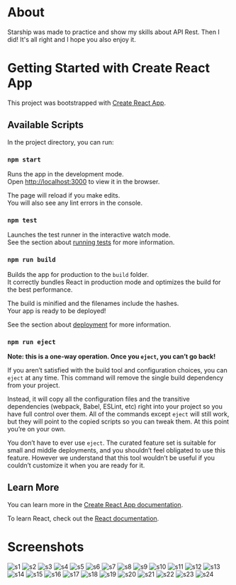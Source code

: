 # About

Starship was made to practice and show my skills about API Rest. Then I did! It's all right and I hope you also enjoy it.

# Getting Started with Create React App

This project was bootstrapped with [Create React App](https://github.com/facebook/create-react-app).

## Available Scripts

In the project directory, you can run:

### `npm start`

Runs the app in the development mode.\
Open [http://localhost:3000](http://localhost:3000) to view it in the browser.

The page will reload if you make edits.\
You will also see any lint errors in the console.

### `npm test`

Launches the test runner in the interactive watch mode.\
See the section about [running tests](https://facebook.github.io/create-react-app/docs/running-tests) for more information.

### `npm run build`

Builds the app for production to the `build` folder.\
It correctly bundles React in production mode and optimizes the build for the best performance.

The build is minified and the filenames include the hashes.\
Your app is ready to be deployed!

See the section about [deployment](https://facebook.github.io/create-react-app/docs/deployment) for more information.

### `npm run eject`

**Note: this is a one-way operation. Once you `eject`, you can’t go back!**

If you aren’t satisfied with the build tool and configuration choices, you can `eject` at any time. This command will remove the single build dependency from your project.

Instead, it will copy all the configuration files and the transitive dependencies (webpack, Babel, ESLint, etc) right into your project so you have full control over them. All of the commands except `eject` will still work, but they will point to the copied scripts so you can tweak them. At this point you’re on your own.

You don’t have to ever use `eject`. The curated feature set is suitable for small and middle deployments, and you shouldn’t feel obligated to use this feature. However we understand that this tool wouldn’t be useful if you couldn’t customize it when you are ready for it.

## Learn More

You can learn more in the [Create React App documentation](https://facebook.github.io/create-react-app/docs/getting-started).

To learn React, check out the [React documentation](https://reactjs.org/).

# Screenshots

![s1](https://user-images.githubusercontent.com/101950809/227833100-779f4d4c-edfc-442a-a9a2-851ac6c6a35a.png)
![s2](https://user-images.githubusercontent.com/101950809/227833107-8a43f455-4d04-4f2c-8445-6d2fb75a2b21.png)
![s3](https://user-images.githubusercontent.com/101950809/227833110-0b3f1cbd-cbb8-4621-bb98-e6e235450d12.png)
![s4](https://user-images.githubusercontent.com/101950809/227833124-e325908c-f497-4ac0-9901-69ebe5c39bc8.png)
![s5](https://user-images.githubusercontent.com/101950809/227833129-36661fc3-76d8-4a43-96d2-769f8f10a85b.png)
![s6](https://user-images.githubusercontent.com/101950809/227833131-d5e96977-8c3d-4727-86dc-aede884e7cff.png)
![s7](https://user-images.githubusercontent.com/101950809/227833133-7b5c9b03-0eba-434c-91a3-af6c00300869.png)
![s8](https://user-images.githubusercontent.com/101950809/227833134-f18dd5f7-6ca7-4835-a721-d779c43a7ca1.png)
![s9](https://user-images.githubusercontent.com/101950809/227833135-5307ee1f-881d-490e-9069-db6e3bd9309d.png)
![s10](https://user-images.githubusercontent.com/101950809/227833139-547342c3-ba05-49fe-9f4c-fa3b455b23af.png)
![s11](https://user-images.githubusercontent.com/101950809/227833141-d7138a1f-8e6d-4d59-826e-3fc10a34ee7c.png)
![s12](https://user-images.githubusercontent.com/101950809/227833144-b1efb984-6573-4ad4-93a7-f01fd5f3a930.png)
![s13](https://user-images.githubusercontent.com/101950809/227833146-8f58e8a6-ecd0-4075-a57d-1703e6041035.png)
![s14](https://user-images.githubusercontent.com/101950809/227833150-7802a073-6073-424c-a376-044b3481eb5f.png)
![s15](https://user-images.githubusercontent.com/101950809/227833151-3325a8db-f297-4333-a42f-012df56c8e1a.png)
![s16](https://user-images.githubusercontent.com/101950809/227833153-1287687a-6409-4c6e-a51c-e40ae775ba87.png)
![s17](https://user-images.githubusercontent.com/101950809/227833155-9723f12b-f8e2-46a3-98d7-fc1e1e39d97b.png)
![s18](https://user-images.githubusercontent.com/101950809/227833159-8d047be6-566c-44c6-a5d5-20bed06cf644.png)
![s19](https://user-images.githubusercontent.com/101950809/227833162-067acd4a-47ab-4582-91d5-fec556092fbe.png)
![s20](https://user-images.githubusercontent.com/101950809/227833164-b1ee3da5-0695-4b04-82e5-b87dbecabf30.png)
![s21](https://user-images.githubusercontent.com/101950809/227833167-cfa754ba-b76e-4b1f-9805-0b98d1959a94.png)
![s22](https://user-images.githubusercontent.com/101950809/227833169-af6b4b16-3d95-46ab-ba9a-d318b689844b.png)
![s23](https://user-images.githubusercontent.com/101950809/227833173-3856d53a-ba63-4e4e-a342-32367732ea74.png)
![s24](https://user-images.githubusercontent.com/101950809/227833175-da86d6d3-c482-4505-8c6f-87f9a4c2f2eb.png)

